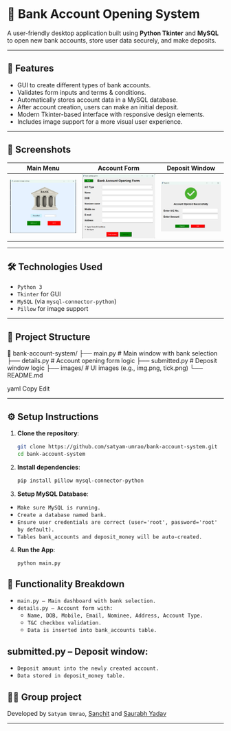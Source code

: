 # 🏦 Bank Account Opening System

A user-friendly desktop application built using **Python Tkinter** and **MySQL** to open new bank accounts, store user data securely, and make deposits.

---

## 📌 Features

- GUI to create different types of bank accounts.
- Validates form inputs and terms & conditions.
- Automatically stores account data in a MySQL database.
- After account creation, users can make an initial deposit.
- Modern Tkinter-based interface with responsive design elements.
- Includes image support for a more visual user experience.

---

## 🚀 Screenshots

| Main Menu | Account Form | Deposit Window |
|----------|--------------|----------------|
| ![Main](images/a.png) | ![Form](images/b.png) | ![Success](images/c.png) |

---

## 🛠 Technologies Used

- `Python 3`
- `Tkinter` for GUI
- `MySQL` (via `mysql-connector-python`)
- `Pillow` for image support

---

## 📂 Project Structure

📁 bank-account-system/
├── main.py # Main window with bank selection
├── details.py # Account opening form logic
├── submitted.py # Deposit window logic
├── images/ # UI images (e.g., img.png, tick.png)
└── README.md

yaml
Copy
Edit

---

## ⚙️ Setup Instructions

1. **Clone the repository**:
   ```bash
   git clone https://github.com/satyam-umrao/bank-account-system.git
   cd bank-account-system
2. **Install dependencies**:

   ```bash
   pip install pillow mysql-connector-python

3. **Setup MySQL Database**:

- `Make sure MySQL is running.`
- `Create a database named bank.`
- `Ensure user credentials are correct (user='root', password='root' by default).`
- `Tables bank_accounts and deposit_money will be auto-created.`

4. **Run the App**:
    ```
    python main.py
## 🧠 Functionality Breakdown

- `main.py – Main dashboard with bank selection.`
- `details.py – Account form with:`
    - `Name, DOB, Mobile, Email, Nominee, Address, Account Type.`
    - `T&C checkbox validation.`
    - `Data is inserted into bank_accounts table.`

## submitted.py – Deposit window:

- `Deposit amount into the newly created account.`
- `Data stored in deposit_money table.`

## 🙋‍♂️ Group project
Developed by `Satyam Umrao`, [Sanchit](https://github.com/Sanchitumrao) and [Saurabh Yadav](https://github.com/Saurabh07989)


---
